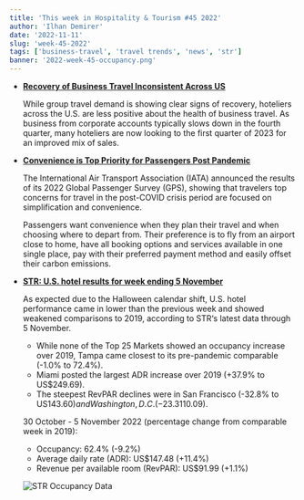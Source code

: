 ```yaml
---
title: 'This week in Hospitality & Tourism #45 2022'
author: 'Ilhan Demirer'
date: '2022-11-11'
slug: 'week-45-2022'
tags: ['business-travel', 'travel trends', 'news', 'str']
banner: '2022-week-45-occupancy.png'
---
```


- **[Recovery of Business Travel Inconsistent Across US](https://www.hospitalitynet.org/external/4113262.html)**

  While group travel demand is showing clear signs of recovery, hoteliers across the U.S. are less positive about the health of business travel. As business from corporate accounts typically slows down in the fourth quarter, many hoteliers are now looking to the first quarter of 2023 for an improved mix of sales.

- **[Convenience is Top Priority for Passengers Post Pandemic](https://www.hospitalitynet.org/news/4113264.html)**

  The International Air Transport Association (IATA) announced the results of its 2022 Global Passenger Survey (GPS), showing that travelers top concerns for travel in the post-COVID crisis period are focused on simplification and convenience.

  Passengers want convenience when they plan their travel and when choosing where to depart from. Their preference is to fly from an airport close to home, have all booking options and services available in one single place, pay with their preferred payment method and easily offset their carbon emissions.

- **[STR: U.S. hotel results for week ending 5 November](https://str.com/press-release/str-us-hotel-results-week-ending-5-november)**

  As expected due to the Halloween calendar shift, U.S. hotel performance came in lower than the previous week and showed weakened comparisons to 2019, according to STR‘s latest data through 5 November.

  - While none of the Top 25 Markets showed an occupancy increase over 2019, Tampa came closest to its pre-pandemic comparable (-1.0% to 72.4%).
  - Miami posted the largest ADR increase over 2019 (+37.9% to US$249.69).
  - The steepest RevPAR declines were in San Francisco (-32.8% to US$143.60) and Washington, D.C. (-23.3% to US$110.09).

  30 October - 5 November 2022 (percentage change from comparable week in 2019):

  - Occupancy: 62.4% (-9.2%)
  - Average daily rate (ADR): US$147.48 (+11.4%)
  - Revenue per available room (RevPAR): US$91.99 (+1.1%)

  ![STR Occupancy Data](/images/blogimages/2022-week-45-occupancy.png)
